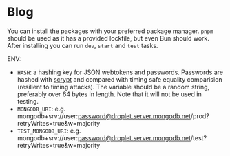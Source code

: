 # Blog

You can install the packages with your preferred package manager. `pnpm` should be used as it has a provided lockfile, but even Bun should work.
After installing you can run `dev`, `start` and `test` tasks.

ENV:

- `HASH`: a hashing key for JSON webtokens and passwords. Passwords are hashed with [scrypt](https://en.wikipedia.org/wiki/Scrypt) and compared with timing safe equality comparision (resilient to timing attacks).
The variable should be a random string, preferably over 64 bytes in length. Note that it will not be used in testing.
- `MONGODB_URI`: e.g. mongodb+srv://user:password@droplet.server.mongodb.net/prod?retryWrites=true&w=majority
- `TEST_MONGODB_URI`: e.g. mongodb+srv://user:password@droplet.server.mongodb.net/test?retryWrites=true&w=majority
